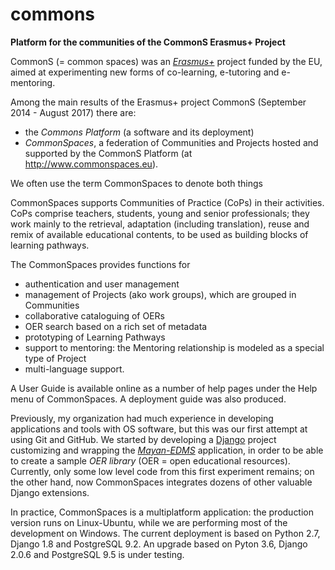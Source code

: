 # commons
**Platform for the communities of the CommonS Erasmus+ Project**

CommonS (= common spaces) was an [*Erasmus+*](http://ec.europa.eu/programmes/erasmus-plus/index_en.htm) project funded by the EU, aimed at experimenting new forms of co-learning, e-tutoring and e-mentoring.

Among the main results of the Erasmus+ project CommonS (September 2014 - August 2017) there are:
- the *Commons Platform* (a software and its deployment)
- *CommonSpaces*, a federation of Communities and Projects hosted and supported by the CommonS Platform (at http://www.commonspaces.eu).

We often use the term CommonSpaces to denote both things

CommonSpaces supports Communities of Practice (CoPs) in their activities. CoPs comprise teachers, students, young and senior professionals; they work mainly to the retrieval, adaptation (including translation), reuse and remix of available educational contents, to be used as building blocks of learning pathways.

The CommonSpaces provides functions for
- authentication and user management
- management of Projects (ako work groups), which are grouped in Communities
- collaborative cataloguing of OERs
- OER search based on a rich set of metadata
- prototyping of Learning Pathways
- support to mentoring: the Mentoring relationship is modeled as a special type of Project
- multi-language support.

A User Guide is available online as a number of help pages under the Help menu of CommonSpaces. A deployment guide was also produced.

Previously, my organization had much experience in developing applications and tools with OS software, but this was our first attempt at using Git and GitHub.
We started by developing a [Django](https://www.djangoproject.com) project customizing and wrapping the [*Mayan-EDMS*](https://github.com/mayan-edms) application, in order to be able to create a sample *OER library* (OER = open educational resources). Currently, only some low level code from this first experiment remains; on the other hand, now CommonSpaces integrates dozens of other valuable Django extensions.

In practice, CommonSpaces is a multiplatform application: the production version runs on Linux-Ubuntu, while we are performing most of the development on Windows.
The current deployment is based on Python 2.7, Django 1.8 and PostgreSQL 9.2. An upgrade based on Pyton 3.6, Django 2.0.6 and PostgreSQL 9.5 is under testing.
